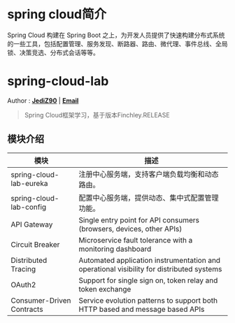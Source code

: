 # spring cloud简介
Spring Cloud 构建在 Spring Boot 之上，为开发人员提供了快速构建分布式系统的一些工具，包括配置管理、服务发现、断路器、路由、微代理、事件总线、全局锁、决策竞选、分布式会话等等。

# spring-cloud-lab
Author : **[JediZ90](https://github.com/JediZ90)** | **<a href ="mailto: imbh.zhang@gmail.com">Email</a>**
> Spring Cloud框架学习，基于版本Finchley.RELEASE

## 模块介绍

| 模块                      | 描述                                                         |
| ------------------------- | ------------------------------------------------------------ |
| spring-cloud-lab-eureka   | 注册中心服务端，支持客户端负载均衡和动态路由。               |
| spring-cloud-lab-config   | 配置中心服务端，提供动态、集中式配置管理功能。               |
| API Gateway               | Single entry point for API consumers (browsers, devices, other APIs) |
| Circuit Breaker           | Microservice fault tolerance with a monitoring dashboard     |
| Distributed Tracing       | Automated application instrumentation and operational visibility for distributed systems |
| OAuth2                    | Support for single sign on, token relay and token exchange   |
| Consumer-Driven Contracts | Service evolution patterns to support both HTTP based and message based APIs |